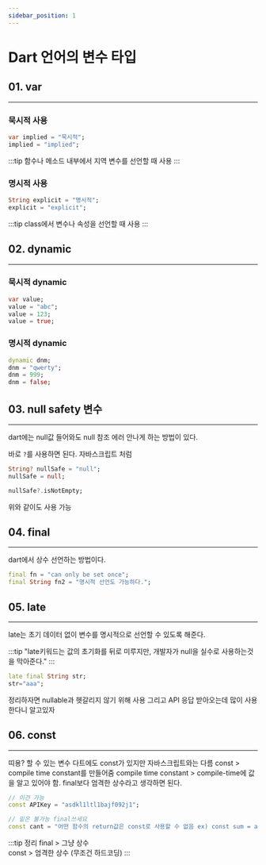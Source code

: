 ```yaml
---
sidebar_position: 1
---
```


# Dart 언어의 변수 타입

## 01. var
---

### 묵시적 사용


```dart
var implied = "묵시적";
implied = "implied";
```
:::tip
함수나 메소드 내부에서 지역 변수를 선언할 때 사용
:::

### 명시적 사용

```dart
String explicit = "명시적";
explicit = "explicit";
```
:::tip
class에서 변수나 속성을 선언할 때 사용
:::

## 02. dynamic
---

### 묵시적 dynamic

```dart
var value;
value = "abc";
value = 123;
value = true;
```

### 명시적 dynamic

```dart
dynamic dnm;
dnm = "qwerty";
dnm = 999;
dnm = false;
```

## 03. null safety 변수
---

dart에는 null값 들어와도 null 참조 에러 안나게 하는 방법이 있다.

바로 `?`를 사용하면 된다. 자바스크립트 처럼

```dart
String? nullSafe = "null";
nullSafe = null;
```

```dart
nullSafe?.isNotEmpty;
```

위와 같이도 사용 가능

## 04. final
---

dart에서 상수 선언하는 방법이다.

```dart
final fn = "can only be set once";
final String fn2 = "명시적 선언도 가능하다.";
```

## 05. late
---

late는 초기 데이터 없이 변수를 명시적으로 선언할 수 있도록 해준다.

:::tip
"late키워드는 값의 초기화를 뒤로 미루지만, 개발자가 null을 실수로 사용하는것을 막아준다."
:::

```dart
late final String str;
str="aaa";
```

정리하자면 nullable과 헷갈리지 않기 위해 사용 그리고 API 응답 받아오는데 많이 사용한다니 알고있자

## 06. const
---

띠용? 할 수 있는 변수
다트에도 const가 있지만 자바스크립트와는 다름
const > compile time constant를 만들어줌
compile time constant > compile-time에 값을 알고 있어야 함.
final보다 엄격한 상수라고 생각하면 된다.

```dart
// 이건 가능
const APIKey = "asdkl1ltl1bajf092j1";

// 밑은 불가능 final쓰세요
const cant = "어떤 함수의 return값은 const로 사용할 수 없음 ex) const sum = add(1,2)";
```

:::tip 정리
final > 그냥 상수  
const > 엄격한 상수 (무조건 하드코딩)
:::
